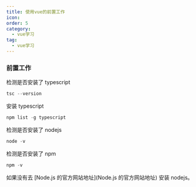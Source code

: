 ```yaml
---
title: 使用vue的前置工作
icon: 
order: 5
category:
  - vue学习
tag:
  - vue学习
---
```






### 前置工作

检测是否安装了 typescript

```powershell
tsc --version
```

安装 typescript

```powershell
npm list -g typescript
```

检测是否安装了 nodejs
```powershell
node -v
```

检测是否安装了 npm

```powershell
npm -v
```

如果没有去 [Node.js 的官方网站地址](Node.js 的官方网站地址) 安装 nodejs。

